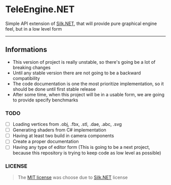 # TeleEngine.NET
Simple API extension of [Silk.NET](https://github.com/dotnet/Silk.NET), that will provide pure graphical engine feel, but
in a low level form

---
## Informations
- This version of project is really unstable, so there's going be a lot of breaking changes
- Until any stable version there are not going to be a backward compatibility
- The code documentation is one the most prioritize implementation, so it should be done until first stable release
- After some time, when this project will be in a usable form, we are going to provide specify benchmarks

### TODO
- [ ] Loading vertices from .obj, .fbx, .stl, .dae, .abc, .svg
- [ ] Generating shaders from C# implementation
- [ ] Having at least two build in camera components
- [ ] Create a proper documentation
- [ ] Having any type of editor form (This is going to be a next project, because this repository is trying to keep code as low level as possible)

### LICENSE
> The [MIT license](https://github.com/TeleApplications/TeleEngine.NET/blob/master/LICENSE.txt) was choose due to [Silk.NET](https://github.com/dotnet/Silk.NET) license 
